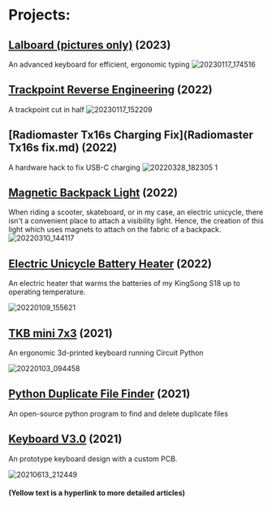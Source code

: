 # **Projects:**

## [Lalboard (pictures only)](Lalboard-custom.md) (2023)
An advanced keyboard for efficient, ergonomic typing
![20230117_174516](https://user-images.githubusercontent.com/95006894/213029334-a2e43864-97db-41af-a080-d2f3f85e563a.jpg)

## [Trackpoint Reverse Engineering](trackpoint.md) (2022)
A trackpoint cut in half
![20230117_152209](https://user-images.githubusercontent.com/95006894/213006127-574a8831-9778-409c-a4d0-db719e07caf3.jpg)

## [Radiomaster Tx16s Charging Fix](Radiomaster Tx16s fix.md) (2022)
A hardware hack to fix USB-C charging
![20220328_182305 1](https://user-images.githubusercontent.com/95006894/167709036-2e1d5241-aabc-4013-a1a7-a4426460b413.jpg)

## [Magnetic Backpack Light](Backpack-light-V1.md) (2022)
When riding a scooter, skateboard, or in my case, an electric unicycle, there isn't a convenient place to attach a visibility light. 
Hence, the creation of this light which uses magnets to attach on the fabric of a backpack. 
![20220310_144117](https://user-images.githubusercontent.com/95006894/167884496-2894a4ba-f370-4212-a272-8a0eca8d2640.jpg)

## [Electric Unicycle Battery Heater](unicycle-heater.md) (2022)
An electric heater that warms the batteries of my KingSong S18 up to operating temperature.

![20220109_155621](https://user-images.githubusercontent.com/95006894/148976525-a588966f-f8e3-496a-9509-2ad3b729e0c4.jpg)

## [TKB mini 7x3](TKB-mini-7x3.md) (2021)
An ergonomic 3d-printed keyboard running Circuit Python

![20220103_094458](https://user-images.githubusercontent.com/95006894/148976400-9adbce1c-b63f-4ca7-ba45-499df5c862ff.jpg)

## [Python Duplicate File Finder](https://github.com/Kryomatix/duplicate-file-finder) (2021)
An open-source python program to find and delete duplicate files

## [Keyboard V3.0](Keyboard-3.0.md) (2021)
An prototype keyboard design with a custom PCB.

![20210613_212449](https://user-images.githubusercontent.com/95006894/148976902-b436e58f-45c4-4917-a63c-a8cf9649ce86.jpg)

#### (Yellow text is a hyperlink to more detailed articles)

